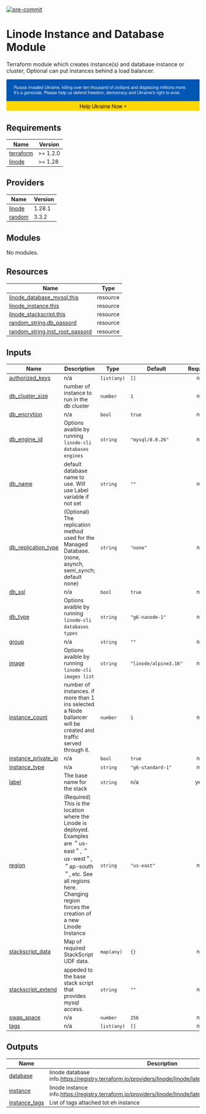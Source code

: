 [![pre-commit](https://img.shields.io/badge/pre--commit-enabled-brightgreen?logo=pre-commit&logoColor=white)](https://github.com/pre-commit/pre-commit)
# Linode Instance and Database Module

Terraform module  which creates instance(s) and database instance or cluster,
Optional can put instances behind a load balancer.

[![SWUbanner](https://raw.githubusercontent.com/vshymanskyy/StandWithUkraine/main/banner2-direct.svg)](https://github.com/vshymanskyy/StandWithUkraine/blob/main/docs/README.md)

<!-- BEGIN_TF_DOCS -->
## Requirements

| Name | Version |
|------|---------|
| <a name="requirement_terraform"></a> [terraform](#requirement\_terraform) | >= 1.2.0 |
| <a name="requirement_linode"></a> [linode](#requirement\_linode) | >= 1.28 |

## Providers

| Name | Version |
|------|---------|
| <a name="provider_linode"></a> [linode](#provider\_linode) | 1.28.1 |
| <a name="provider_random"></a> [random](#provider\_random) | 3.3.2 |

## Modules

No modules.

## Resources

| Name | Type |
|------|------|
| [linode_database_mysql.this](https://registry.terraform.io/providers/linode/linode/latest/docs/resources/database_mysql) | resource |
| [linode_instance.this](https://registry.terraform.io/providers/linode/linode/latest/docs/resources/instance) | resource |
| [linode_stackscript.this](https://registry.terraform.io/providers/linode/linode/latest/docs/resources/stackscript) | resource |
| [random_string.db_passord](https://registry.terraform.io/providers/hashicorp/random/latest/docs/resources/string) | resource |
| [random_string.inst_root_passord](https://registry.terraform.io/providers/hashicorp/random/latest/docs/resources/string) | resource |

## Inputs

| Name | Description | Type | Default | Required |
|------|-------------|------|---------|:--------:|
| <a name="input_authorized_keys"></a> [authorized\_keys](#input\_authorized\_keys) | n/a | `list(any)` | `[]` | no |
| <a name="input_db_cluster_size"></a> [db\_cluster\_size](#input\_db\_cluster\_size) | number of instance to run in the db cluster | `number` | `1` | no |
| <a name="input_db_encrytion"></a> [db\_encrytion](#input\_db\_encrytion) | n/a | `bool` | `true` | no |
| <a name="input_db_engine_id"></a> [db\_engine\_id](#input\_db\_engine\_id) | Options avaible by running `linode-cli databases engines` | `string` | `"mysql/8.0.26"` | no |
| <a name="input_db_name"></a> [db\_name](#input\_db\_name) | default database name to use. Will use Label variable if not set | `string` | `""` | no |
| <a name="input_db_replication_type"></a> [db\_replication\_type](#input\_db\_replication\_type) | (Optional) The replication method used for the Managed Database. (none, asynch, semi\_synch; default none) | `string` | `"none"` | no |
| <a name="input_db_ssl"></a> [db\_ssl](#input\_db\_ssl) | n/a | `bool` | `true` | no |
| <a name="input_db_type"></a> [db\_type](#input\_db\_type) | Options avaible by running `linode-cli databases types` | `string` | `"g6-nanode-1"` | no |
| <a name="input_group"></a> [group](#input\_group) | n/a | `string` | `""` | no |
| <a name="input_image"></a> [image](#input\_image) | Options avaible by running `linode-cli images list` | `string` | `"linode/alpine3.16"` | no |
| <a name="input_instance_count"></a> [instance\_count](#input\_instance\_count) | number of instances. if more than 1 ins selected a Node ballancer will be created and traffic served through it. | `number` | `1` | no |
| <a name="input_instance_private_ip"></a> [instance\_private\_ip](#input\_instance\_private\_ip) | n/a | `bool` | `true` | no |
| <a name="input_instance_type"></a> [instance\_type](#input\_instance\_type) | n/a | `string` | `"g6-standard-1"` | no |
| <a name="input_label"></a> [label](#input\_label) | The base name for the stack | `string` | n/a | yes |
| <a name="input_region"></a> [region](#input\_region) | (Required) This is the location where the Linode is deployed. Examples are ＂us-east＂, ＂us-west＂, ＂ap-south＂, etc. See all regions here. Changing region forces the creation of a new Linode Instance | `string` | `"us-east"` | no |
| <a name="input_stackscript_data"></a> [stackscript\_data](#input\_stackscript\_data) | Map of required StackScript UDF data. | `map(any)` | `{}` | no |
| <a name="input_stackscript_extend"></a> [stackscript\_extend](#input\_stackscript\_extend) | appeded to the base stack script that provides mysql access. | `string` | `""` | no |
| <a name="input_swap_space"></a> [swap\_space](#input\_swap\_space) | n/a | `number` | `256` | no |
| <a name="input_tags"></a> [tags](#input\_tags) | n/a | `list(any)` | `[]` | no |

## Outputs

| Name | Description |
|------|-------------|
| <a name="output_database"></a> [database](#output\_database) | linode database info.https://registry.terraform.io/providers/linode/linode/latest/docs/resources/database# |
| <a name="output_instance"></a> [instance](#output\_instance) | linode instance info.https://registry.terraform.io/providers/linode/linode/latest/docs/resources/instance# |
| <a name="output_instance_tags"></a> [instance\_tags](#output\_instance\_tags) | List of tags attached tot eh instance |
<!-- END_TF_DOCS -->
